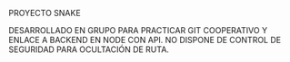PROYECTO SNAKE

DESARROLLADO EN GRUPO PARA PRACTICAR GIT COOPERATIVO Y ENLACE A BACKEND EN NODE CON API.
NO DISPONE DE CONTROL DE SEGURIDAD PARA OCULTACIÓN DE RUTA.